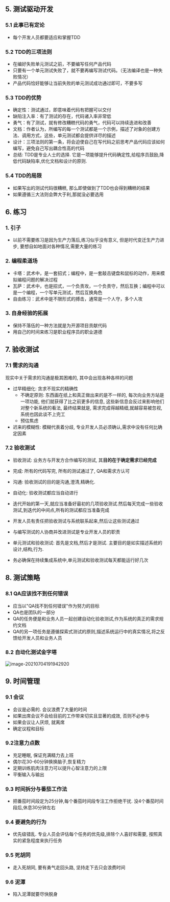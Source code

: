 ## 5. 测试驱动开发

### 5.1 此事已有定论

- 每个开发人员都要适应和掌握TDD

### 5.2 TDD的三项法则

- 在编好失败单元测试之前，不要编写任何产品代码
- 只要有一个单元测试失败了，就不要再编写测试代码。（无法编译也是一种失败情况）
- 产品代码恰好能够让当前失败的单元测试成功通过即可，不要多写

### 5.3 TDD的优势

- 确定性：测试通过，即意味着代码有把握可以交付
- 缺陷注入率：有了测试的存在，代码诸入率非常低
- 勇气：有了测试，就有修改糟糕代码的勇气，代码可以持续迭进和改善
- 文档：作者认为，所编写的每一个测试都是一个示例，描述了对象的创建方法、调用方式，这些，单元测试都会提供详尽的描述
- 设计：三项法则的第一条，将会迫使自己在写代码之前思考产品代码应该如何编写，避免自己写出耦合性高的代码
- 总结: TDD是专业人士的选择. 它是一项能够提升代码确定性,给程序员鼓励,降低代码缺陷率,优化文档和设计的原则.

### 5.4 TDD的局限

- 如果写出的测试代码很糟糕, 那么即使做到了TDD也会得到糟糕的结果
- 如果遵循三大法则会弊大于利,那就没必要选用

## 6. 练习

### 1. 引子

- 以前不需要练习是因为生产力落后,练习似乎没有意义, 但是时代变迁生产力进步, 要想自如地面对各种情况,需要大量的练习

### 2. 编程柔道场

- 卡塔：武术中，是一套招式；编程中，是一套敲击键盘和鼠标的动作，用来模拟编程问题的解决过程
- 瓦萨：武术中，也是招式，一个负责攻，一个负责守，然后互换；编程中可以是一个编程，一个写单元测试，然后互换角色
- 自由练习：武术中是不限形式的搏击，通常是一个人守，多个人攻

### 3. 自身经验的拓展

- 保持不落伍的一种方法就是为开源项目贡献代码
- 用自己的时间来练习是职业程序员的职业道德

## 7. 验收测试

### 7.1 需求的沟通

现实中关于需求的沟通是极其困难的, 其中会出现各种各样的问题

* 过早精细化: 贪求不现实的精确性
  * 不确定原则: 东西画在纸上和真正做出来的是不一样的, 每次向业务方站是一项功能, 他们就获得了比之前更多的信息, 这些新信息会反过来影响他们对整个新系统的看法, 最终结果就是, 需求完成得越精细,就越容易被忽视,系统也因此谈不上完工
  * 预估焦虑
* 迟来的模糊性: 模糊代表着分歧, 专业开发人员必须确认,需求中没有任何比确定因素

### 7.2 验收测试

* 验收测试: 业务方与开发方合作编写的测试, 其**目的在于确定需求已经完成**
* 完成: 所有的代码写完, 所有的测试通过了, QA和需求方认可
* 沟通: 验收测试的目的是沟通,澄清,精确化.
* 自动化: 验收测试都应当自动进行
* 迭代开始的第一天,就应当准备好最初的几项验收测试.然后每天完成一些验收测试,到迭代的中间点,所有的测试都应当准备完成
* 开发人员有责任把验收测试与系统联系起来,然后让这些测试通过
* 与编写测试的人协商并改进测试是专业开发人员的职责

* 单元测试和验收测试: 首先是文档,然后才是测试. 主要目的是如实描述系统的设计,结构,行为.
* 务必确保在持续集成系统中,单元测试和验收测试每天都能运行好几次

## 8. 测试策略

### 8.1 QA应该找不到任何错误

* 应当以"QA找不到任何错误"作为努力的目标
* QA也是团队的一部分
* QA的任务便是和业务人员一起创建自动化验收测试,作为系统的真正的需求规约文档
* QA的另一项任务是遵循探索式测试的原则,描述系统运行中的真实情况,将之反馈给开发人员和业务人员

### 8.2 自动化测试金字塔

![image-20210704191942920](C:\Users\wangxm47\AppData\Roaming\Typora\typora-user-images\image-20210704191942920.png)

## 9. 时间管理

### 9.1 会议

*  会议是必需的. 会议浪费了大量的时间
* 如果出席会议不会给目前的工作带来切实且显著的成效, 否则不必参与
* 如果会议让人厌烦, 就离席
* 确定议程和目标

### 9.2注意力点数

* 充足睡眠, 保证充满精力去上班
* 偶尔花30-60分钟换换脑子,恢复精力
* 定期训练肌肉注意力可以提升心智注意力的上限
* 平衡输入与输出

### 9.3 时间拆分与番茄工作法

* 把番茄时间段定为25分钟,每个番茄时间段专注工作拒绝干扰. 没4个番茄时间段后,休息30分钟左右

### 9.4 要避免的行为

* 优先级错乱. 专业人员会评估每个任务的优先级,排除个人喜好和需要, 按照真实的紧急程度来执行任务

### 9.5 死胡同

* 走入死胡同, 要有勇气走回头路, 坚持走下去只会浪费时间

### 9.6 泥潭

* 陷入泥潭就要尽快脱身

